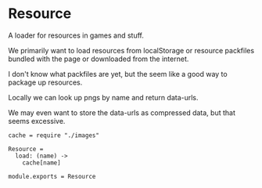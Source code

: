 Resource
========

A loader for resources in games and stuff.

We primarily want to load resources from localStorage or resource packfiles
bundled with the page or downloaded from the internet.

I don't know what packfiles are yet, but the seem like a good way to package up
resources.

Locally we can look up pngs by name and return data-urls.

We may even want to store the data-urls as compressed data, but that seems
excessive.

    cache = require "./images"

    Resource =
      load: (name) ->
        cache[name]

    module.exports = Resource
